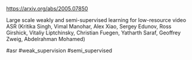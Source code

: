 https://arxiv.org/abs/2005.07850

Large scale weakly and semi-supervised learning for low-resource video ASR (Kritika Singh, Vimal Manohar, Alex Xiao, Sergey Edunov, Ross Girshick, Vitaliy Liptchinsky, Christian Fuegen, Yatharth Saraf, Geoffrey Zweig, Abdelrahman Mohamed)

#asr #weak_supervision #semi_supervised 
